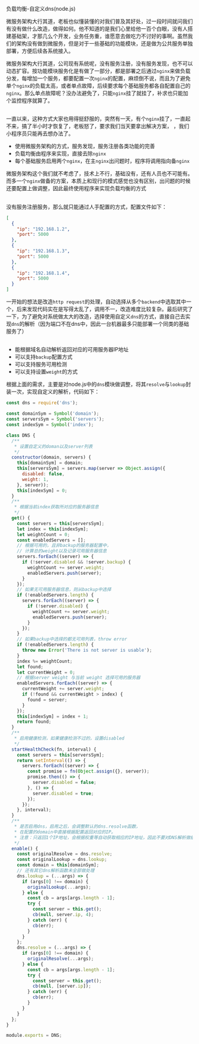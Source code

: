 负载均衡-自定义dns(node.js)

微服务架构大行其道，老板也似懂装懂的对我们普及其好处，过一段时间就问我们有没有做什么改造，做得如何。他不知道的是我们心里给他一百个白眼，没有人搭建基础架，才那几么个开发，业务任务重，谁愿意去做吃力不讨好的事啊。虽然我们的架构没有做到微服务，但是对于一些基础的功能模块，还是做为公共服务单独部署，方便后续各系统接入。

微服务架构大行其道，公司现有系统呢，没有服务注册，没有服务发现，也不可以动态扩容。按功能模块服务化是有做了一部分，都是部署之后通过`nginx`来做负载分发，每增加一个服务，都要配置一次`nginx`的配置，麻烦倒不说，而且为了避免单个`nginx`的负载太高，或者单点故障，后续要求每个基础服务都各自配置自己的`nginx`。那么单点故障呢？没办法避免了，只能`nginx`挂了就挂了，补求也只能加个监控程序就算了。

## 

一直以来，这种方式大家也用得挺舒服的，突然有一天，有个`nginx`挂了，一直起不来，搞了半小时才恢复了，老板怒了，要求我们当天要拿出解决方案，
，我们小程序员只能再去想办法了。

- 使用微服务架构的方式，服务发现，服务注册各类功能的完善
- 负载均衡由程序来实现，直接去除`nginx`
- 每个基础服务启用两个`nginx`，在主`nginx`出问题时，程序将调用指向备`nginx`

微服务架构这个我们就不考虑了，技术上不行，基础没有，还有人员也不可能有。而多一个`nginx`做备的方案，本质上和现行的模式感觉也没有区别，出问题的时候还要配置上做调整，因此最终使用程序来实现负载均衡的方式

##

没有服务注册服务，那么就只能通过人手配置的方式，配置文件如下：

```json
[
  {
    "ip": "192.168.1.2",
    "port": 5000
  },
  {
    "ip": "192.168.1.3",
    "port": 5000
  },
  {
    "ip": "192.168.1.4",
    "port": 5000
  }
]
```

一开始的想法是改造`http request`的处理，自动选择从多个`backend`中选取其中一个，后来发现代码实在是写得太乱了，调用不一，改造难度比较复杂。最后研究了一下，为了避免对系统做太大的改造，选择使用自定义`dns`的方式，直接自己去实现`dns`的解析（因为端口不在dns中，因此一台机器最多只能部署一个同类的基础服务了）


##

- 能根据域名自动解析返回对应的可用服务器IP地址
- 可以支持`backup`配置方式
- 可以支持服务可用检测
- 可以支持设置`weight`的方式


根据上面的需求，主要是对node.js中的`dns`模块做调整，将其`resolve`与`lookup`封装一次，实现自定义的解析，代码如下：

```js
const dns = require('dns');

const domainSym = Symbol('domain');
const serversSym = Symbol('servers');
const indexSym = Symbol('index');

class DNS {
  /**
   * 设置自定义的doman以及server列表
   */
  constructor(domain, servers) {
    this[domainSym] = domain;
    this[serversSym] = servers.map(server => Object.assign({
      disabled: false,
      weight: 1,
    }, server));
    this[indexSym] = 0;
  }
  /**
   * 根据当前index获取所对应的服务器信息
   */
  get() {
    const servers = this[serversSym];
    let index = this[indexSym];
    let weightCount = 0;
    const enabledServers = [];
    // 根据可用的，且非backup的服务器配置中，
    // 计算总的weight以及记录可用服务器信息
    servers.forEach((server) => {
      if (!server.disabled && !server.backup) {
        weightCount += server.weight;
        enabledServers.push(server);
      }
    });
    // 如果无可用服务器信息，则从backup中选择
    if (!enabledServers.length) {
      servers.forEach((server) => {
        if (!server.disabled) {
          weightCount += server.weight;
          enabledServers.push(server);
        }
      });
    }
    // 如果backup中选择的都无可用列表，throw error
    if (!enabledServers.length) {
      throw new Error('There is not server is usable');
    }
    index %= weightCount;
    let found;
    let currentWeight = 0;
    // 根据server weight 与当前 weight 选择可用的服务器
    enabledServers.forEach((server) => {
      currentWeight += server.weight;
      if (!found && currentWeight > index) {
        found = server;
      }
    });
    this[indexSym] = index + 1;
    return found;
  }
  /**
   * 启用健康检测，如果健康检测不过的，设置disabled
   */
  startHealthCheck(fn, interval) {
    const servers = this[serversSym];
    return setInterval(() => {
      servers.forEach((server) => {
        const promise = fn(Object.assign({}, server));
        promise.then(() => {
          server.disabled = false;
        }, () => {
          server.disabled = true;
        });
      });
    }, interval);
  }
  /**
   * 是否启用dns，启用之后，会调整默认的dns.resolve函数，
   * 在配置的domain中直接根据配置返回对应的IP。
   * 注意：只返回1个IP地址，会根据权重等自动获取相应的IP地址，因此不要对DNS解析做缓存
   */
  enable() {
    const originalResolve = dns.resolve;
    const originalLookup = dns.lookup;
    const domain = this[domainSym];
    // 还有其它dns解析函数未全部做处理
    dns.lookup = (...args) => {
      if (args[0] !== domain) {
        originalLookup(...args);
      } else {
        const cb = args[args.length - 1];
        try {
          const server = this.get();
          cb(null, server.ip, 4);
        } catch (err) {
          cb(err);
        }
      }
    };
    dns.resolve = (...args) => {
      if (args[0] !== domain) {
        originalResolve(...args);
      } else {
        const cb = args[args.length - 1];
        try {
          const server = this.get();
          cb(null, [server.ip]);
        } catch (err) {
          cb(err);
        }
      }
    }
  };
}

module.exports = DNS;
```